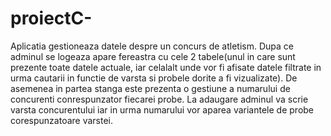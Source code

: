 # proiectC-
Aplicatia gestioneaza datele despre un concurs de atletism. Dupa ce adminul se logeaza apare fereastra cu cele 2 tabele(unul in care sunt prezente toate datele actuale, iar celalalt unde vor fi afisate datele filtrate in urma cautarii in functie de varsta si probele dorite a fi vizualizate). De asemenea in partea stanga este prezenta o gestiune a numarului de concurenti conrespunzator fiecarei probe. La adaugare adminul va scrie varsta concurentului iar in urma numarului vor aparea variantele de probe corespunzatoare varstei.
